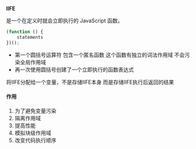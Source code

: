__IIFE__

 是一个在定义时就会立即执行的 JavaScript 函数。 
 
``` js
(function () {
    statements
})();
```
+ 第一个圆括号运算符 包含一个匿名函数 这个函数有独立的词法作用域 不会污染全局作用域
+ 再一次使用圆括号创建了一个立即执行的函数表达式

将IIFE分配给一个变量，不是存储IIFE本身  而是存储IIFE执行后返回的结果

#### 作用

1. 为了避免变量污染
2. 隔离作用域
3. 提高性能
4. 模拟块级作用域
5. 改变代码执行顺序